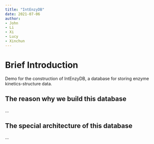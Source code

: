 ```yaml
---
title: "IntEnzyDB"
date: 2021-07-06
author: 
- John
- Li
- Xi
- Lucy
- Xinchun
---
```


# Brief Introduction 

Demo for the construction of IntEnzyDB, a database for storing enzyme kinetics-structure data.

## The reason why we build this database

...

## The special architecture of this database

...



